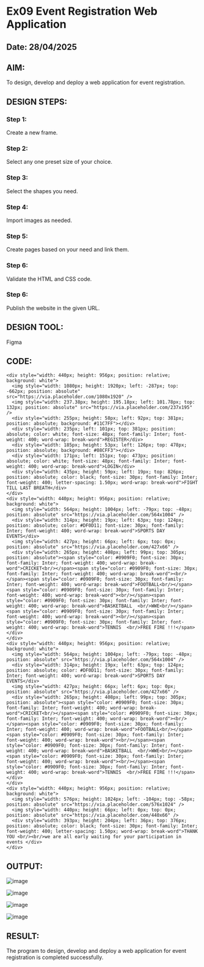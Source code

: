 # Ex09 Event Registration Web Application
## Date: 28/04/2025

## AIM:
To design, develop and deploy a web application for event registration.

## DESIGN STEPS:

### Step 1:
Create a new frame.

### Step 2:
Select any one preset size of your choice.

### Step 3:
Select the shapes you need.

### Step 4:
Import images as needed.

### Step 5:
Create pages based on your need and link them.

### Step 6:

Validate the HTML and CSS code.

### Step 6:

Publish the website in the given URL.

## DESIGN TOOL:
Figma

## CODE:
```
<div style="width: 440px; height: 956px; position: relative; background: white">
  <img style="width: 1080px; height: 1920px; left: -287px; top: -662px; position: absolute" src="https://via.placeholder.com/1080x1920" />
  <img style="width: 237.38px; height: 195.18px; left: 101.78px; top: 132px; position: absolute" src="https://via.placeholder.com/237x195" />
  <div style="width: 255px; height: 58px; left: 92px; top: 381px; position: absolute; background: #11C7FF"></div>
  <div style="width: 235px; left: 101px; top: 381px; position: absolute; color: white; font-size: 48px; font-family: Inter; font-weight: 400; word-wrap: break-word">REGISTER</div>
  <div style="width: 185px; height: 53px; left: 126px; top: 478px; position: absolute; background: #08CFF3"></div>
  <div style="width: 171px; left: 151px; top: 473px; position: absolute; color: white; font-size: 48px; font-family: Inter; font-weight: 400; word-wrap: break-word">LOGIN</div>
  <div style="width: 435px; height: 59px; left: 19px; top: 826px; position: absolute; color: black; font-size: 30px; font-family: Inter; font-weight: 400; letter-spacing: 1.50px; word-wrap: break-word">FIGHT TILL LAST BREATH</div>
</div>
<div style="width: 440px; height: 956px; position: relative; background: white">
  <img style="width: 564px; height: 1004px; left: -79px; top: -48px; position: absolute" src="https://via.placeholder.com/564x1004" />
  <div style="width: 314px; height: 19px; left: 63px; top: 124px; position: absolute; color: #DF0D11; font-size: 30px; font-family: Inter; font-weight: 400; word-wrap: break-word">SPORTS DAY EVENTS</div>
  <img style="width: 427px; height: 66px; left: 6px; top: 0px; position: absolute" src="https://via.placeholder.com/427x66" />
  <div style="width: 265px; height: 408px; left: 99px; top: 305px; position: absolute"><span style="color: #0909F0; font-size: 30px; font-family: Inter; font-weight: 400; word-wrap: break-word">CRICKET<br/></span><span style="color: #0909F0; font-size: 30px; font-family: Inter; font-weight: 400; word-wrap: break-word"><br/></span><span style="color: #0909F0; font-size: 30px; font-family: Inter; font-weight: 400; word-wrap: break-word">FOOTBALL<br/></span><span style="color: #0909F0; font-size: 30px; font-family: Inter; font-weight: 400; word-wrap: break-word"><br/></span><span style="color: #0909F0; font-size: 30px; font-family: Inter; font-weight: 400; word-wrap: break-word">BASKETBALL  <br/>WWE<br/></span><span style="color: #0909F0; font-size: 30px; font-family: Inter; font-weight: 400; word-wrap: break-word"><br/></span><span style="color: #0909F0; font-size: 30px; font-family: Inter; font-weight: 400; word-wrap: break-word">TENNIS  <br/>FREE FIRE !!!</span></div>
</div>
<div style="width: 440px; height: 956px; position: relative; background: white">
  <img style="width: 564px; height: 1004px; left: -79px; top: -48px; position: absolute" src="https://via.placeholder.com/564x1004" />
  <div style="width: 314px; height: 19px; left: 63px; top: 124px; position: absolute; color: #DF0D11; font-size: 30px; font-family: Inter; font-weight: 400; word-wrap: break-word">SPORTS DAY EVENTS</div>
  <img style="width: 427px; height: 66px; left: 6px; top: 0px; position: absolute" src="https://via.placeholder.com/427x66" />
  <div style="width: 265px; height: 408px; left: 99px; top: 305px; position: absolute"><span style="color: #0909F0; font-size: 30px; font-family: Inter; font-weight: 400; word-wrap: break-word">CRICKET<br/></span><span style="color: #0909F0; font-size: 30px; font-family: Inter; font-weight: 400; word-wrap: break-word"><br/></span><span style="color: #0909F0; font-size: 30px; font-family: Inter; font-weight: 400; word-wrap: break-word">FOOTBALL<br/></span><span style="color: #0909F0; font-size: 30px; font-family: Inter; font-weight: 400; word-wrap: break-word"><br/></span><span style="color: #0909F0; font-size: 30px; font-family: Inter; font-weight: 400; word-wrap: break-word">BASKETBALL  <br/>WWE<br/></span><span style="color: #0909F0; font-size: 30px; font-family: Inter; font-weight: 400; word-wrap: break-word"><br/></span><span style="color: #0909F0; font-size: 30px; font-family: Inter; font-weight: 400; word-wrap: break-word">TENNIS  <br/>FREE FIRE !!!</span></div>
</div>
<div style="width: 440px; height: 956px; position: relative; background: white">
  <img style="width: 576px; height: 1024px; left: -104px; top: -58px; position: absolute" src="https://via.placeholder.com/576x1024" />
  <img style="width: 440px; height: 66px; left: 0px; top: 0px; position: absolute" src="https://via.placeholder.com/440x66" />
  <div style="width: 393px; height: 204px; left: 36px; top: 376px; position: absolute; color: black; font-size: 30px; font-family: Inter; font-weight: 400; letter-spacing: 1.50px; word-wrap: break-word">THANK YOU <br/><br/>we are all early waiting for your participation in events </div>
</div>
```


## OUTPUT:
![image](https://github.com/user-attachments/assets/ac837990-930a-4cb5-b5e0-998fe94d828c)


![image](https://github.com/user-attachments/assets/a01b4ce9-cc2b-4be9-bb4e-96b84980655d)


![image](https://github.com/user-attachments/assets/4d5c88c5-8103-42a3-b65a-c655df86c5b3)


![image](https://github.com/user-attachments/assets/a51bfff9-569a-4619-8d85-78fe3acbf9b1)


## RESULT:
The program to design, develop and deploy a web application for event registration is completed successfully.
